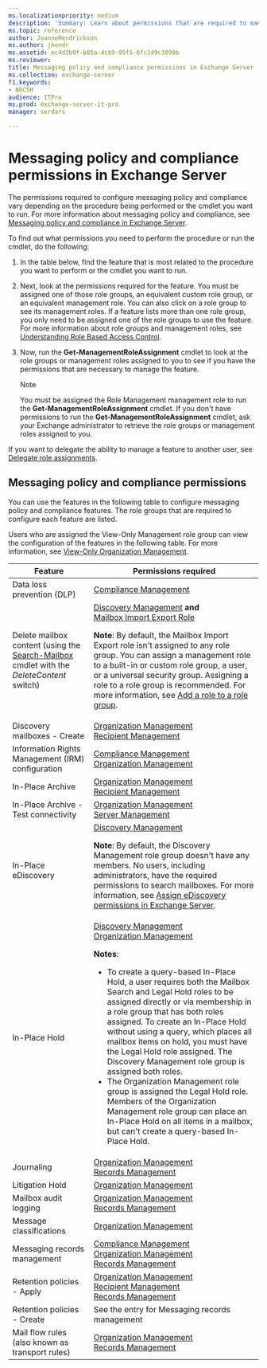 ```yaml
---
ms.localizationpriority: medium
description: 'Summary: Learn about permissions that are required to manage policy and compliance features in Exchange Server 2016 and Exchange Server 2019.'
ms.topic: reference
author: JoanneHendrickson
ms.author: jhendr
ms.assetid: ec4d3b9f-b85a-4cb9-95f5-6fc149c3899b
ms.reviewer:
title: Messaging policy and compliance permissions in Exchange Server
ms.collection: exchange-server
f1.keywords:
- NOCSH
audience: ITPro
ms.prod: exchange-server-it-pro
manager: serdars

---
```


# Messaging policy and compliance permissions in Exchange Server

The permissions required to configure messaging policy and compliance vary depending on the procedure being performed or the cmdlet you want to run. For more information about messaging policy and compliance, see [Messaging policy and compliance in Exchange Server](../../policy-and-compliance/policy-and-compliance.md).

To find out what permissions you need to perform the procedure or run the cmdlet, do the following:

1. In the table below, find the feature that is most related to the procedure you want to perform or the cmdlet you want to run.

2. Next, look at the permissions required for the feature. You must be assigned one of those role groups, an equivalent custom role group, or an equivalent management role. You can also click on a role group to see its management roles. If a feature lists more than one role group, you only need to be assigned one of the role groups to use the feature. For more information about role groups and management roles, see [Understanding Role Based Access Control](../../../ExchangeServer2013/understanding-role-based-access-control-exchange-2013-help.md).

3. Now, run the **Get-ManagementRoleAssignment** cmdlet to look at the role groups or management roles assigned to you to see if you have the permissions that are necessary to manage the feature.

    > [!NOTE]
    > You must be assigned the Role Management management role to run the **Get-ManagementRoleAssignment** cmdlet. If you don't have permissions to run the **Get-ManagementRoleAssignment** cmdlet, ask your Exchange administrator to retrieve the role groups or management roles assigned to you.

If you want to delegate the ability to manage a feature to another user, see [Delegate role assignments](../../../ExchangeServer2013/delegate-role-assignments-exchange-2013-help.md).

## Messaging policy and compliance permissions

You can use the features in the following table to configure messaging policy and compliance features. The role groups that are required to configure each feature are listed.

Users who are assigned the View-Only Management role group can view the configuration of the features in the following table. For more information, see [View-Only Organization Management](../../../ExchangeServer2013/view-only-organization-management-exchange-2013-help.md).

|Feature|Permissions required|
|---|---|
|Data loss prevention (DLP)|[Compliance Management](../../../ExchangeServer2013/compliance-management-exchange-2013-help.md)|
|Delete mailbox content (using the [Search-Mailbox](/powershell/module/exchange/search-mailbox) cmdlet with the _DeleteContent_ switch)|[Discovery Management](../../../ExchangeServer2013/discovery-management-exchange-2013-help.md) **and** <br/> [Mailbox Import Export Role](../../../ExchangeServer2013/mailbox-import-export-role-exchange-2013-help.md) <p> **Note**: By default, the Mailbox Import Export role isn't assigned to any role group. You can assign a management role to a built-in or custom role group, a user, or a universal security group. Assigning a role to a role group is recommended. For more information, see [Add a role to a role group](../role-groups.md#add-a-role-to-a-role-group).|
|Discovery mailboxes - Create|[Organization Management](../../../ExchangeServer2013/organization-management-exchange-2013-help.md) <br/> [Recipient Management](../../../ExchangeServer2013/recipient-management-exchange-2013-help.md)|
|Information Rights Management (IRM) configuration|[Compliance Management](../../../ExchangeServer2013/compliance-management-exchange-2013-help.md) <br/> [Organization Management](../../../ExchangeServer2013/organization-management-exchange-2013-help.md)|
|In-Place Archive|[Organization Management](../../../ExchangeServer2013/organization-management-exchange-2013-help.md) <br/> [Recipient Management](../../../ExchangeServer2013/recipient-management-exchange-2013-help.md)|
|In-Place Archive - Test connectivity|[Organization Management](../../../ExchangeServer2013/organization-management-exchange-2013-help.md) <br/> [Server Management](../../../ExchangeServer2013/server-management-exchange-2013-help.md)|
|In-Place eDiscovery|[Discovery Management](../../../ExchangeServer2013/discovery-management-exchange-2013-help.md) <p> **Note**: By default, the Discovery Management role group doesn't have any members. No users, including administrators, have the required permissions to search mailboxes. For more information, see [Assign eDiscovery permissions in Exchange Server](../../policy-and-compliance/ediscovery/assign-permissions.md).|
|In-Place Hold|[Discovery Management](../../../ExchangeServer2013/discovery-management-exchange-2013-help.md) <br/> [Organization Management](../../../ExchangeServer2013/organization-management-exchange-2013-help.md) <p> **Notes**: <ul><li>To create a query-based In-Place Hold, a user requires both the Mailbox Search and Legal Hold roles to be assigned directly or via membership in a role group that has both roles assigned. To create an In-Place Hold without using a query, which places all mailbox items on hold, you must have the Legal Hold role assigned. The Discovery Management role group is assigned both roles.</li><li>The Organization Management role group is assigned the Legal Hold role. Members of the Organization Management role group can place an In-Place Hold on all items in a mailbox, but can't create a query-based In-Place Hold.</li></ul>|
|Journaling|[Organization Management](../../../ExchangeServer2013/organization-management-exchange-2013-help.md) <br/> [Records Management](../../../ExchangeServer2013/records-management-exchange-2013-help.md)|
|Litigation Hold|[Organization Management](../../../ExchangeServer2013/organization-management-exchange-2013-help.md)|
|Mailbox audit logging|[Organization Management](../../../ExchangeServer2013/organization-management-exchange-2013-help.md) <br/> [Records Management](../../../ExchangeServer2013/records-management-exchange-2013-help.md)|
|Message classifications|[Organization Management](../../../ExchangeServer2013/organization-management-exchange-2013-help.md)|
|Messaging records management|[Compliance Management](../../../ExchangeServer2013/compliance-management-exchange-2013-help.md) <br/> [Organization Management](../../../ExchangeServer2013/organization-management-exchange-2013-help.md) <br/> [Records Management](../../../ExchangeServer2013/records-management-exchange-2013-help.md)|
|Retention policies - Apply|[Organization Management](../../../ExchangeServer2013/organization-management-exchange-2013-help.md) <br/> [Recipient Management](../../../ExchangeServer2013/recipient-management-exchange-2013-help.md) <br/> [Records Management](../../../ExchangeServer2013/records-management-exchange-2013-help.md)|
|Retention policies - Create|See the entry for Messaging records management|
|Mail flow rules (also known as transport rules)|[Organization Management](../../../ExchangeServer2013/organization-management-exchange-2013-help.md) <br/> [Records Management](../../../ExchangeServer2013/records-management-exchange-2013-help.md)|